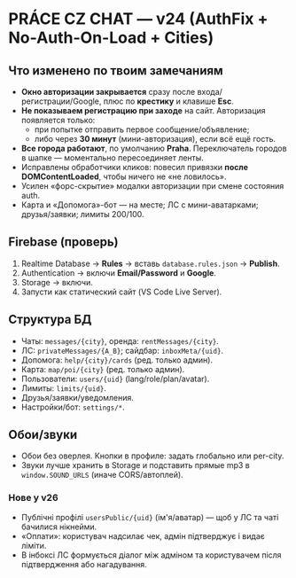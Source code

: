 # PRÁCE CZ CHAT — v24 (AuthFix + No-Auth-On-Load + Cities)

## Что изменено по твоим замечаниям
- **Окно авторизации закрывается** сразу после входа/регистрации/Google, плюс по **крестику** и клавише **Esc**.
- **Не показываем регистрацию при заходе** на сайт. Авторизация появляется только:
  - при попытке отправить первое сообщение/объявление;
  - либо через **30 минут** (мини-авторизация), если всё ещё гость.
- **Все города работают**, по умолчанию **Praha**. Переключатель городов в шапке — моментально пересоединяет ленты.
- Исправлены обработчики кликов: повесил привязки **после DOMContentLoaded**, чтобы ничего не «не ловилось».
- Усилен «форс-скрытие» модалки авторизации при смене состояния auth.
- Карта и «Допомога»-бот — на месте; ЛС с мини-аватарками; друзья/заявки; лимиты 200/100.

## Firebase (проверь)
1) Realtime Database → **Rules** → вставь `database.rules.json` → **Publish**.  
2) Authentication → включи **Email/Password** и **Google**.  
3) Storage → включи.  
4) Запусти как статический сайт (VS Code Live Server).

## Структура БД
- Чаты: `messages/{city}`, оренда: `rentMessages/{city}`.  
- ЛС: `privateMessages/{A_B}`; сайдбар: `inboxMeta/{uid}`.  
- Допомога: `help/{city}/cards` (ред. только админ).  
- Карта: `map/poi/{city}` (ред. только админ).  
- Пользователи: `users/{uid}` (lang/role/plan/avatar).  
- Лимиты: `limits/{uid}`.  
- Друзья/заявки/уведомления.  
- Настройки/бот: `settings/*`.

## Обои/звуки
- Обои без оверлея. Кнопки в профиле: задать глобально или per-city.  
- Звуки лучше хранить в Storage и подставить прямые mp3 в `window.SOUND_URLS` (иначе CORS/автоплей).



### Нове у v26
- Публічні профілі `usersPublic/{uid}` (ім'я/аватар) — щоб у ЛС та чаті бачилися нікнейми.
- «Оплати»: користувач надсилає чек, адмін підтверджує і видає ліміти.
- В інбоксі ЛС формується діалог між адміном та користувачем після підтвердження або нагадування.
